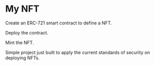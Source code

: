 # My NFT 

Create an ERC-721 smart contract to define a NFT.

Deploy the contract.

Mint the NFT.

Simple project just built to apply the current standards of security on deploying NFTs.